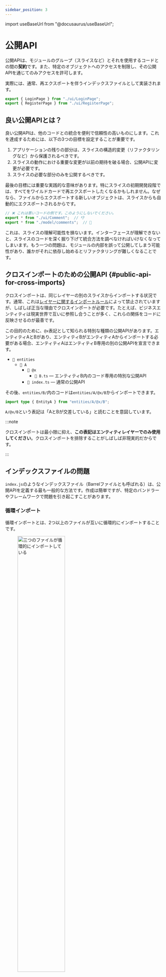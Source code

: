 ```yaml
---
sidebar_position: 3
---
```


import useBaseUrl from "@docusaurus/useBaseUrl";

# 公開API

公開APIは、モジュールのグループ（スライスなど）とそれを使用するコードとの間の**契約**です。また、特定のオブジェクトへのアクセスを制限し、その公開APIを通じてのみアクセスを許可します。

実際には、通常、再エクスポートを伴うインデックスファイルとして実装されます。

```js title="pages/auth/index.js"
export { LoginPage } from "./ui/LoginPage";
export { RegisterPage } from "./ui/RegisterPage";
```

## 良い公開APIとは？

良い公開APIは、他のコードとの統合を便利で信頼性の高いものにします。これを達成するためには、以下の3つの目標を設定することが重要です。

1. アプリケーションの残りの部分は、スライスの構造的変更（リファクタリングなど）から保護されるべきです。
2. スライスの動作における重要な変更が以前の期待を破る場合、公開APIに変更が必要です。
3. スライスの必要な部分のみを公開するべきです。

最後の目標には重要な実践的な意味があります。特にスライスの初期開発段階では、すべてをワイルドカードで再エクスポートしたくなるかもしれません。なぜなら、ファイルからエクスポートする新しいオブジェクトは、スライスからも自動的にエクスポートされるからです。


```js title="バッドプラクティス, features/comments/index.js"
// ❌ これは悪いコードの例です。このようにしないでください。
export * from "./ui/Comment";  // 👎
export * from "./model/comments";  // 💩
```

これは、スライスの理解可能性を損ないます。インターフェースが理解できないと、スライスのコードを深く掘り下げて統合方法を調べなければいけなくなってしまいます。もう一つの問題は、モジュールの内部を誤って公開してしまう可能性があり、誰かがそれに依存し始めるとリファクタリングが難しくなることです。

## クロスインポートのための公開API {#public-api-for-cross-imports}

クロスインポートは、同じレイヤーの別のスライスからインポートする状況です。通常、これは[レイヤーに関するインポートルール][import-rule-on-layers]によって禁止されていますが、しばしば正当な理由でクロスインポートが必要です。たとえば、ビジネスエンティティは現実世界で互いに参照し合うことが多く、これらの関係をコードに反映させるのが最善です。

この目的のために、`@x`表記として知られる特別な種類の公開APIがあります。エンティティAとBがあり、エンティティBがエンティティAからインポートする必要がある場合、エンティティAはエンティティB専用の別の公開APIを宣言できます。

- `📂 entities`
  - `📂 A`
    - `📂 @x`
      - `📄 B.ts` — エンティティB内のコード専用の特別な公開API
    - `📄 index.ts` — 通常の公開API

その後、`entities/B/`内のコードは`entities/A/@x/B`からインポートできます。

```ts
import type { EntityA } from "entities/A/@x/B";
```


`A/@x/B`という表記は「AとBが交差している」と読むことを意図しています。

:::note

クロスインポートは最小限に抑え、**この表記はエンティティレイヤーでのみ使用してください**。クロスインポートを排除することがしばしば非現実的だからです。

:::

## インデックスファイルの問題

`index.js`のようなインデックスファイル（Barrelファイルとも呼ばれる）は、公開APIを定義する最も一般的な方法です。作成は簡単ですが、特定のバンドラーやフレームワークで問題を引き起こすことがあります。

### 循環インポート

循環インポートとは、2つ以上のファイルが互いに循環的にインポートすることです。

<!-- TODO: 画像に背景を追加し、モバイルで確認 -->

<figure>
    <img src={useBaseUrl("/img/circular-import-light.svg#light-mode-only")} width="60%" alt="三つのファイルが循環的にインポートしている" />
    <img src={useBaseUrl("/img/circular-import-dark.svg#dark-mode-only")} width="60%" alt="三つのファイルが循環的にインポートしている" />
    <figcaption>
        上の図には、`fileA.js`、`fileB.js`、`fileC.js`の三つのファイルが循環的にインポートしている様子が示されています。
    </figcaption>
</figure>

これらの状況は、バンドラーにとって扱いが難しく、場合によってはデバッグが難しいランタイムエラーを引き起こすことさえあります。

循環インポートはインデックスファイルなしでも発生する可能性がありますが、インデックスファイルがあると、循環インポートを誤って作成する明確な機会が生まれます。これは、公開APIのスライスに2つのオブジェクト（例えば、`HomePage`と`loadUserStatistics`）が存在し、`HomePage`が`loadUserStatistics`に以下のようにアクセスすると循環インポートが発生してしまいます。


```jsx title="pages/home/ui/HomePage.jsx"
import { loadUserStatistics } from "../"; // pages/home/index.jsからインポート

export function HomePage() { /* … */ }
```

```js title="pages/home/index.js"
export { HomePage } from "./ui/HomePage";
export { loadUserStatistics } from "./api/loadUserStatistics";
```


この状況は循環インポートを作成します。なぜなら、`index.js`が`ui/HomePage.jsx`をインポートしますが、`ui/HomePage.jsx`が`index.js`をインポートするからです。

この問題を防ぐために、次の2つの原則を考慮してください。
- ファイルが同じスライス内にある場合は、常に**相対インポート**を使用し、完全なインポートパスを記述すること
- ファイルが異なるスライスにある場合は、常に**絶対インポート**を使用すること（エイリアスなどで）

### Sharedにおける大きなバンドルサイズと壊れたツリーシェイキング {#large-bundles}

インデックスファイルがすべてを再エクスポートする場合、いくつかのバンドラーはツリーシェイキング（インポートされていないコードを削除すること）に苦労するかもしれません。

通常、これは公開APIにとって問題ではありません。なぜなら、モジュールの内容は通常非常に密接に関連しているため、1つのものをインポートし、他のものをツリーシェイキングする必要がほとんどないからです。しかし、公開APIのルールが問題を引き起こす非常に一般的なケースが2つあります。それは`shared/ui`と`shared/lib`です。

これらの2つのフォルダーは、しばしば一度にすべてが必要ではない無関係なもののコレクションです。たとえば、`shared/ui`にはUIライブラリのすべてのコンポーネントのモジュールが含まれているかもしれません。

- `📂 shared/ui/`
  - `📁 button`
  - `📁 text-field`
  - `📁 carousel`
  - `📁 accordion`

この問題は、これらのモジュールの1つが重い依存関係（シンタックスハイライトやドラッグ＆ドロップライブラリ）を持っている場合、悪化します。ボタンなど、`shared/ui`から何かを使用するすべてのページにそれらを引き込むことは望ましくありません。

`shared/ui`や`shared/lib`の単一の公開APIによってバンドルサイズが不適切に増加する場合は、各コンポーネントやライブラリのために別々のインデックスファイルを持つことをお勧めします。

- `📂 shared/ui/`
  - `📂 button`
    - `📄 index.js`
  - `📂 text-field`
    - `📄 index.js`

その後、これらのコンポーネントの消費者は、次のように直接インポートできます。

```js title="pages/sign-in/ui/SignInPage.jsx"
import { Button } from '@/shared/ui/button';
import { TextField } from '@/shared/ui/text-field';
```


### 公開APIを回避することに対する実質的な保護がない

スライスのためにインデックスファイルを作成しても、誰もそれを使用せず、直接インポートを使用することができます。これは特に自動インポートにおいて問題です。なぜなら、オブジェクトをインポートできる場所がいくつかあるため、IDEがあなたのために決定しなければならないからです。時には、直接インポートを選択し、スライスの公開APIルールを破ることがあります。

これらの問題を自動的にキャッチするために、[Steiger][ext-steiger]を使用することをお勧めします。これは、Feature-Sliced Designのルールセットを持つアーキテクチャリンターです。

### 大規模プロジェクトにおけるバンドラーのパフォーマンスの低下

プロジェクト内に大量のインデックスファイルがあると、開発サーバーが遅くなる可能性があります。これは、TkDodoが[「Barrelファイルの使用をやめてください」][ext-please-stop-using-barrel-files]という記事で指摘しています。

この問題に対処するためにできることはいくつかあります。

1. [「Sharedにおける大きなバンドルサイズと壊れたツリーシェイキング」](#large-bundles)のセクションと同じアドバイス — `shared/ui`や`shared/lib`の各コンポーネントやライブラリのために別々のインデックスファイルを持つこと。
2. スライスを持つレイヤーのセグメントにインデックスファイルを持たないようにすること。  
   たとえば、「コメント」フィーチャーのインデックス（`📄 features/comments/index.js`）がある場合、そのフィーチャーの`ui`セグメントのために別のインデックスを持つ理由はありません（`📄 features/comments/ui/index.js`）。
3. 非常に大きなプロジェクトがある場合、アプリケーションをいくつかの大きなチャンクに分割できる可能性が高いです。  
   たとえば、Google Docsは、ドキュメントエディターとファイルブラウザに非常に異なる責任を持っています。各パッケージが独自のレイヤーセットを持つ別々のFSDルートとしてモノレポを作成できます。いくつかのパッケージは、SharedとEntitiesレイヤーのみを持つことができ、他のパッケージはPagesとAppのみを持つことができ、他のパッケージは独自の小さなSharedを含むことができますが、他のパッケージからの大きなSharedも使用できます。

<!-- TODO: 詳細を説明するページへのリンクを追加する（存在する場合） -->

<!-- TODO: Next/Remixでのサーバー/クライアントコードの混在に関する問題を議論する -->

[import-rule-on-layers]: /docs/reference/layers#import-rule-on-layers
[ext-steiger]: https://github.com/feature-sliced/steiger
[ext-please-stop-using-barrel-files]: https://tkdodo.eu/blog/please-stop-using-barrel-files

